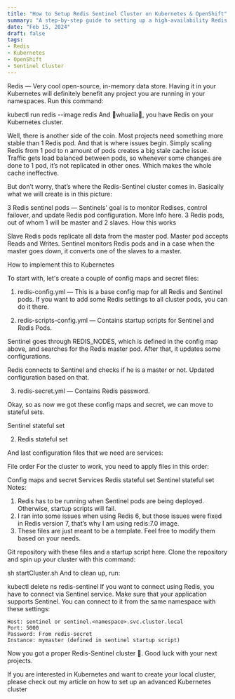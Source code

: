 ```yaml
---
title: "How to Setup Redis Sentinel Cluster on Kubernetes & OpenShift"
summary: "A step-by-step guide to setting up a high-availability Redis Sentinel cluster on Kubernetes and OpenShift platforms."
date: "Feb 15, 2024"
draft: false
tags:
- Redis
- Kubernetes
- OpenShift
- Sentinel Cluster
---
```



Redis — Very cool open-source, in-memory data store. Having it in your Kubernetes will definitely benefit any project you are running in your namespaces. Run this command:

kubectl run redis --image redis
And 🎊whualia🎊, you have Redis on your Kubernetes cluster.

Well, there is another side of the coin. Most projects need something more stable than 1 Redis pod. And that is where issues begin. Simply scaling Redis from 1 pod to n amount of pods creates a big stale cache issue. Traffic gets load balanced between pods, so whenever some changes are done to 1 pod, it’s not replicated in other ones. Which makes the whole cache ineffective.

But don’t worry, that’s where the Redis-Sentinel cluster comes in. Basically what we will create is in this picture:


3 Redis sentinel pods — Sentinels' goal is to monitor Redises, control failover, and update Redis pod configuration. More Info here.
3 Redis pods, out of whom 1 will be master and 2 slaves.
How this works

Slave Redis pods replicate all data from the master pod. Master pod accepts Reads and Writes. Sentinel monitors Redis pods and in a case when the master goes down, it converts one of the slaves to a master.

How to implement this to Kubernetes

To start with, let's create a couple of config maps and secret files:
1. redis-config.yml — This is a base config map for all Redis and Sentinel pods. If you want to add some Redis settings to all cluster pods, you can do it there.


2. redis-scripts-config.yml — Contains startup scripts for Sentinel and Redis Pods.

Sentinel goes through REDIS_NODES, which is defined in the config map above, and searches for the Redis master pod. After that, it updates some configurations.

Redis connects to Sentinel and checks if he is a master or not. Updated configuration based on that.


3. redis-secret.yml — Contains Redis password.


Okay, so as now we got these config maps and secret, we can move to stateful sets.

Sentinel stateful set

2. Redis stateful set


And last configuration files that we need are services:


File order
For the cluster to work, you need to apply files in this order:

Config maps and secret
Services
Redis stateful set
Sentinel stateful set
Notes:
1. Redis has to be running when Sentinel pods are being deployed. Otherwise, startup scripts will fail.
2. I ran into some issues when using Redis 6, but those issues were fixed in Redis version 7, that’s why I am using redis:7.0 image.
3. These files are just meant to be a template. Feel free to modify them based on your needs.

Git repository with these files and a startup script here. Clone the repository and spin up your cluster with this command:

sh startCluster.sh
And to clean up, run:

kubectl delete ns redis-sentinel
If you want to connect using Redis, you have to connect via Sentinel service. Make sure that your application supports Sentinel. You can connect to it from the same namespace with these settings:
```
Host: sentinel or sentinel.<namespace>.svc.cluster.local
Port: 5000
Password: From redis-secret
Instance: mymaster (defined in sentinel startup script)
```
Now you got a proper Redis-Sentinel cluster 🙌. Good luck with your next projects.

If you are interested in Kubernetes and want to create your local cluster, please check out my article on how to set up an advanced Kubernetes cluster
